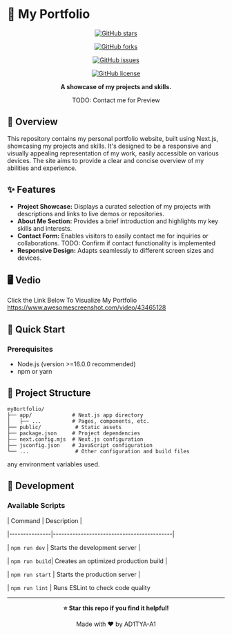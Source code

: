 # 🚀 My Portfolio

<div align="center">

[![GitHub stars](https://img.shields.io/github/stars/AD1TYA-A1/my8ortfolio?style=for-the-badge)](https://github.com/AD1TYA-A1/my8ortfolio/stargazers)

[![GitHub forks](https://img.shields.io/github/forks/AD1TYA-A1/my8ortfolio?style=for-the-badge)](https://github.com/AD1TYA-A1/my8ortfolio/network)

[![GitHub issues](https://img.shields.io/github/issues/AD1TYA-A1/my8ortfolio?style=for-the-badge)](https://github.com/AD1TYA-A1/my8ortfolio/issues)

[![GitHub license](https://img.shields.io/github/license/AD1TYA-A1/my8ortfolio?style=for-the-badge)](LICENSE)

**A showcase of my projects and skills.**

TODO: Contact me for Preview 


</div>

## 📖 Overview

This repository contains my personal portfolio website, built using Next.js, showcasing my projects and skills.  It's designed to be a responsive and visually appealing representation of my work, easily accessible on various devices.  The site aims to provide a clear and concise overview of my abilities and experience.

## ✨ Features

- **Project Showcase:** Displays a curated selection of my projects with descriptions and links to live demos or repositories.
- **About Me Section:** Provides a brief introduction and highlights my key skills and interests.
- **Contact Form:** Enables visitors to easily contact me for inquiries or collaborations.  TODO: Confirm if contact functionality is implemented
- **Responsive Design:** Adapts seamlessly to different screen sizes and devices.


## 🖥️ Vedio
   Click the Link Below To Visualize My Portfolio
https://www.awesomescreenshot.com/video/43465128


## 🚀 Quick Start

### Prerequisites
- Node.js (version >=16.0.0 recommended)
- npm or yarn

## 📁 Project Structure

```
my8ortfolio/
├── app/             # Next.js app directory
│   ├── ...          # Pages, components, etc.
├── public/           # Static assets
├── package.json     # Project dependencies
├── next.config.mjs  # Next.js configuration
├── jsconfig.json    # JavaScript configuration
└── ...               # Other configuration and build files
```

any environment variables used.

## 🔧 Development

### Available Scripts

| Command       | Description                               |

|---------------|-------------------------------------------|

| `npm run dev` | Starts the development server             |

| `npm run build`| Creates an optimized production build      |

| `npm run start` | Starts the production server              |

| `npm run lint`  | Runs ESLint to check code quality        




---

<div align="center">

**⭐ Star this repo if you find it helpful!**

Made with ❤️ by AD1TYA-A1

</div>


